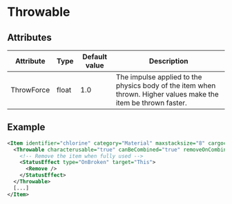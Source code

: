# Throwable


## Attributes

| Attribute|Type|Default value|Description |
| ---|---|---|--- |
| ThrowForce|float|1.0|The impulse applied to the physics body of the item when thrown. Higher values make the item be thrown faster. |



## Example
```xml
<Item identifier="chlorine" category="Material" maxstacksize="8" cargocontaineridentifier="chemicalcrate" Tags="smallitem,chem,medical" useinhealthinterface="true" scale="0.5" impactsoundtag="impact_metal_light">
  <Throwable characterusable="true" canBeCombined="true" removeOnCombined="true" slots="Any,RightHand,LeftHand" throwforce="4.0" aimpos="35,-10">
    <!-- Remove the item when fully used -->
    <StatusEffect type="OnBroken" target="This">
      <Remove />
    </StatusEffect>
  </Throwable>
  [...]
</Item>
```

